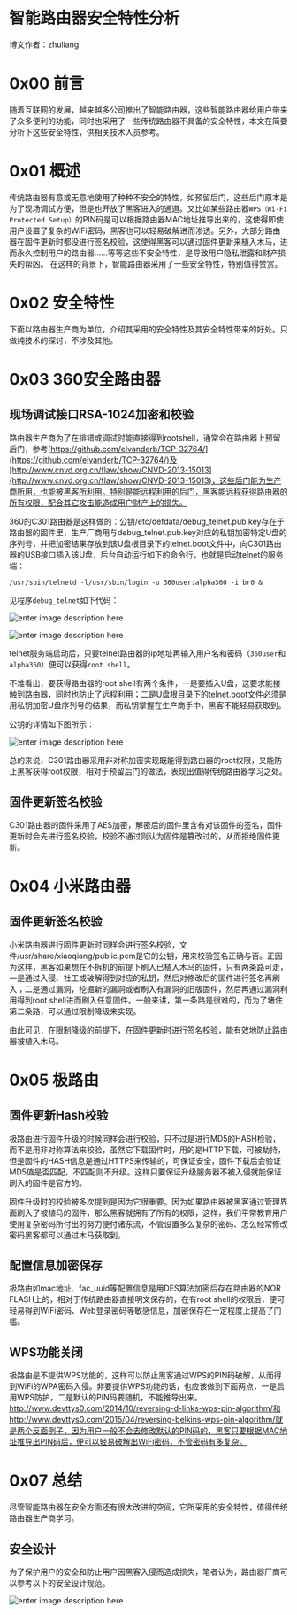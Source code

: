 # 智能路由器安全特性分析

博文作者：zhuliang

0x00 前言
=====

随着互联网的发展，越来越多公司推出了智能路由器，这些智能路由器给用户带来了众多便利的功能，同时也采用了一些传统路由器不具备的安全特性，本文在简要分析下这些安全特性，供相关技术人员参考。

0x01 概述
=====

传统路由器有意或无意地使用了种种不安全的特性，如预留后门，这些后门原本是为了现场调试方便，但是也开放了黑客进入的通道。又比如某些路由器`WPS（Wi-Fi Protected Setup）`的PIN码是可以根据路由器MAC地址推导出来的，这使得即使用户设置了复杂的WiFi密码，黑客也可以轻易破解进而渗透。另外，大部分路由器在固件更新时都没进行签名校验，这使得黑客可以通过固件更新来植入木马，进而永久控制用户的路由器……等等这些不安全特性，是导致用户隐私泄露和财产损失的帮凶。 在这样的背景下，智能路由器采用了一些安全特性，特别值得赞赏。

0x02 安全特性
=====

下面以路由器生产商为单位，介绍其采用的安全特性及其安全特性带来的好处。只做纯技术的探讨，不涉及其他。

0x03 360安全路由器
=====

现场调试接口RSA-1024加密和校验
-------------------

路由器生产商为了在排错或调试时能直接得到rootshell，通常会在路由器上预留后门，参考[https://github.com/elvanderb/TCP-32764/](https://github.com/elvanderb/TCP-32764/)及[http://www.cnvd.org.cn/flaw/show/CNVD-2013-15013](http://www.cnvd.org.cn/flaw/show/CNVD-2013-15013)，这些后门能为生产商所用，也能被黑客所利用。特别是能远程利用的后门，黑客能远程获得路由器的所有权限，配合其它攻击能造成用户财产上的损失。

360的C301路由器是这样做的：公钥/etc/defdata/debug_telnet.pub.key存在于路由器的固件里，生产厂商用与debug_telnet.pub.key对应的私钥加密特定U盘的序列号，并把加密结果存放到该U盘根目录下的telnet.boot文件中，向C301路由器的USB接口插入该U盘，后台自动运行如下的命令行，也就是启动telnet的服务端：

```
/usr/sbin/telnetd -l/usr/sbin/login -u 360user:alpha360 -i br0 &

```

见程序`debug_telnet`如下代码：

![enter image description here](http://drops.javaweb.org/uploads/images/da05ea0afa3e8e60d4bc356cfddadd4757546b6c.jpg)

![enter image description here](http://drops.javaweb.org/uploads/images/913a3c07dba0fac23c4493f4625d2db2e0b555ab.jpg)

telnet服务端启动后，只要telnet路由器的ip地址再输入用户名和密码（`360user`和`alpha360`）便可以获得`root shell`。

不难看出，要获得路由器的root shell有两个条件，一是要插入U盘，这要求能接触到路由器，同时也防止了远程利用；二是U盘根目录下的telnet.boot文件必须是用私钥加密U盘序列号的结果，而私钥掌握在生产商手中，黑客不能轻易获取到。

公钥的详情如下图所示：

![enter image description here](http://drops.javaweb.org/uploads/images/e8bdb1653cc11822f1ab35a55b8cea486f1bccb1.jpg)

总的来说，C301路由器采用非对称加密实现既能得到路由器的root权限，又能防止黑客获得root权限，相对于预留后门的做法，表现出值得传统路由器学习之处。

固件更新签名校验
--------

C301路由器的固件采用了AES加密，解密后的固件里含有对该固件的签名，固件更新时会先进行签名校验，校验不通过则认为固件是篡改过的，从而拒绝固件更新。

0x04 小米路由器
=====

固件更新签名校验
--------

小米路由器进行固件更新时同样会进行签名校验，文件/usr/share/xiaoqiang/public.pem是它的公钥，用来校验签名正确与否。正因为这样，黑客如果想在不拆机的前提下刷入已植入木马的固件，只有两条路可走，一是通过入侵、社工或破解得到对应的私钥，然后对修改后的固件进行签名再刷入；二是通过漏洞，挖掘新的漏洞或者刷入有漏洞的旧版固件，然后再通过漏洞利用得到root shell进而刷入任意固件。一般来讲，第一条路是很难的，而为了堵住第二条路，可以通过限制降级来实现。

由此可见，在限制降级的前提下，在固件更新时进行签名校验，能有效地防止路由器被植入木马。

0x05 极路由
=====

固件更新Hash校验
----------

极路由进行固件升级的时候同样会进行校验，只不过是进行MD5的HASH检验，而不是用非对称算法来校验，虽然它下载固件时，用的是HTTP下载，可被劫持，但是固件的HASH信息是通过HTTPS来传输的，可保证安全，固件下载后会验证MD5值是否匹配，不匹配则不升级。这样只要保证升级服务器不被入侵就能保证刷入的固件是官方的。

固件升级时的校验被多次提到是因为它很重要。因为如果路由器被黑客通过管理界面刷入了被植马的固件，那么黑客就拥有了所有的权限，这样，我们平常教育用户使用复杂密码所付出的努力便付诸东流，不管设置多么复杂的密码、怎么经常修改密码黑客都可以通过木马获取到。

配置信息加密保存
--------

极路由如mac地址、fac_uuid等配置信息是用DES算法加密后存在路由器的NOR FLASH上的，相对于传统路由器直接明文保存的，在有root shell的权限后，便可轻易得到WiFi密码、Web登录密码等敏感信息，加密保存在一定程度上提高了门槛。

WPS功能关闭
-------

极路由是不提供WPS功能的，这样可以防止黑客通过WPS的PIN码破解，从而得到WiFi的WPA密码入侵。非要提供WPS功能的话，也应该做到下面两点，一是启用WPS防护，二是默认的PIN码要随机，不能推导出来。http://www.devttys0.com/2014/10/reversing-d-links-wps-pin-algorithm/和http://www.devttys0.com/2015/04/reversing-belkins-wps-pin-algorithm/就是两个反面例子，因为用户一般不会去修改默认的PIN码的，黑客只要根据MAC地址推导出PIN码后，便可以轻易破解出WiFi密码，不管密码有多复杂。

0x07 总结
=====

尽管智能路由器在安全方面还有很大改进的空间，它所采用的安全特性，值得传统路由器生产商学习。

安全设计
----

为了保护用户的安全和防止用户因黑客入侵而造成损失，笔者认为，路由器厂商可以参考以下的安全设计规范。

![enter image description here](http://drops.javaweb.org/uploads/images/9704488e208bb097bd73113a6d91e11df7ab078b.jpg)